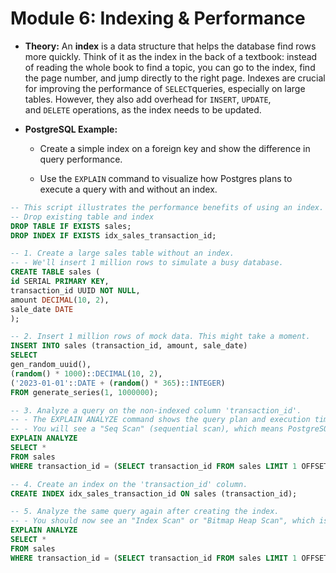 # Module 6: Indexing & Performance

- **Theory:** An **index** is a data structure that helps the database find rows more quickly. Think of it as the index in the back of a textbook: instead of reading the whole book to find a topic, you can go to the index, find the page number, and jump directly to the right page. Indexes are crucial for improving the performance of `SELECT`queries, especially on large tables. However, they also add overhead for `INSERT`, `UPDATE`, and `DELETE` operations, as the index needs to be updated.
    
- **PostgreSQL Example:**
    
    - Create a simple index on a foreign key and show the difference in query performance.
        
    - Use the `EXPLAIN` command to visualize how Postgres plans to execute a query with and without an index.

```SQL
-- This script illustrates the performance benefits of using an index.
-- Drop existing table and index
DROP TABLE IF EXISTS sales;
DROP INDEX IF EXISTS idx_sales_transaction_id;

-- 1. Create a large sales table without an index.
-- - We'll insert 1 million rows to simulate a busy database.
CREATE TABLE sales (
id SERIAL PRIMARY KEY,
transaction_id UUID NOT NULL,
amount DECIMAL(10, 2),
sale_date DATE
);

-- 2. Insert 1 million rows of mock data. This might take a moment.
INSERT INTO sales (transaction_id, amount, sale_date)
SELECT
gen_random_uuid(),
(random() * 1000)::DECIMAL(10, 2),
('2023-01-01'::DATE + (random() * 365)::INTEGER)
FROM generate_series(1, 1000000);

-- 3. Analyze a query on the non-indexed column 'transaction_id'.
-- - The EXPLAIN ANALYZE command shows the query plan and execution time.
-- - You will see a "Seq Scan" (sequential scan), which means PostgreSQL reads the entire table.
EXPLAIN ANALYZE
SELECT *
FROM sales
WHERE transaction_id = (SELECT transaction_id FROM sales LIMIT 1 OFFSET 500000);

-- 4. Create an index on the 'transaction_id' column.
CREATE INDEX idx_sales_transaction_id ON sales (transaction_id);

-- 5. Analyze the same query again after creating the index.
-- - You should now see an "Index Scan" or "Bitmap Heap Scan", which is much faster.
EXPLAIN ANALYZE
SELECT *
FROM sales
WHERE transaction_id = (SELECT transaction_id FROM sales LIMIT 1 OFFSET 500000);
```
